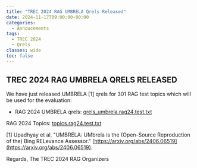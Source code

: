 ```yaml
---
title: "TREC 2024 RAG UMBRELA Qrels Released"
date: 2024-11-17T09:00:00-00:00
categories:
  - Annoucements
tags:
  - TREC 2024
  - Qrels
classes: wide
toc: false
---
```


## TREC 2024 RAG UMBRELA QRELS RELEASED

We have just released UMBRELA [1] qrels for 301 RAG test topics which will be used for the evaluation:
- RAG 2024 UMBRELA qrels: [qrels_umbrela.rag24.test.txt](/assets/txt/qrels_umbrela.rag24.test.txt)

RAG 2024 Topics: [topics.rag24.test.txt](/assets/txt/topics.rag24.test.txt)

[1] Upadhyay et al. "UMBRELA: UMbrela is the (Open-Source Reproduction of the) Bing RELevance Assessor." [https://arxiv.org/abs/2406.06519](https://arxiv.org/abs/2406.06519).

Regards,
The TREC 2024 RAG Organizers
